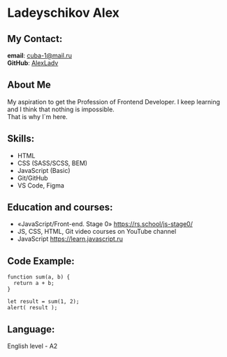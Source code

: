 # Ladeyschikov Alex
## My Contact:
**email**: cuba-1@mail.ru\
**GitHub**: [AlexLadv](https://github.com/AlexLadv)
## About Me
My aspiration to get the Profession of Frontend Developer. I keep learning and I think that nothing is impossible.\
That is why I`m here.
## Skills:
* HTML
* CSS (SASS/SCSS, BEM)
* JavaScript (Basic)
* Git/GitHub
* VS Code, Figma
## Education and courses:
* «JavaScript/Front-end. Stage 0» https://rs.school/js-stage0/
* JS, CSS, HTML, Git video courses on YouTube channel
* JavaScript https://learn.javascript.ru
## Code Example:

```
function sum(a, b) {
  return a + b;
}

let result = sum(1, 2);
alert( result );

```
## Language:
English level - A2

